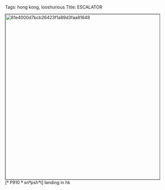 Tags: hong kong, looshurious
Title: ESCALATOR
  
<p><img src="https://objects.hbvu.su/blotpix/looshurious/IMG_636365419.jpeg" width=540 height=540 alt="81e4000d7bcb26423f1a89d3faa81648" border=1>
[ª P910 ª snªpsh*t] landing in hk